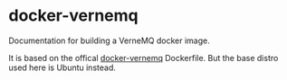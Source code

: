 # docker-vernemq

Documentation for building a VerneMQ docker image.

It is based on the offical [docker-vernemq](https://github.com/erlio/docker-vernemq) Dockerfile. But the base distro used here is Ubuntu instead.
